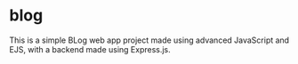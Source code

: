 # blog
This is a simple BLog web app project made using advanced JavaScript and EJS, with a backend made using Express.js.
